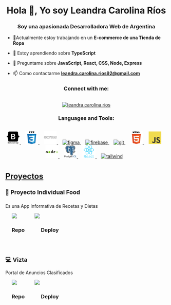 <h1 align="center">Hola 👋, Yo soy Leandra Carolina Ríos</h1>
<h3 align="center">Soy una apasionada Desarrolladora Web de Argentina</h3>

- 🔭Actualmente estoy trabajando en un **E-commerce de una Tienda de Ropa**

- 🌱 Estoy aprendiendo sobre **TypeScript**

- 💬 Preguntame sobre **JavaScript, React, CSS, Node, Express**

- 📫 Como contactarme **leandra.carolina.rios92@gmail.com**

<h3 align="center">Connect with me:</h3>
<p align="center" style="padding-top: 1em">
<a href="https://www.linkedin.com/in/leandra-carolina-rios-431965151/" target="blank"><img align="center" src="https://raw.githubusercontent.com/rahuldkjain/github-profile-readme-generator/master/src/images/icons/Social/linked-in-alt.svg" alt="leandra carolina rios" height="30" width="40" /></a>
</p>

<h3 align="center">Languages and Tools:</h3>
<p align="center" style="padding-top: 1em"> <a href="https://getbootstrap.com" target="_blank" rel="noreferrer" style="padding-right: 1em"> <img src="https://raw.githubusercontent.com/devicons/devicon/master/icons/bootstrap/bootstrap-plain-wordmark.svg" alt="bootstrap" width="40" height="40"/> </a> <a href="https://www.w3schools.com/css/" target="_blank" rel="noreferrer" style="padding-right: 1em"> <img src="https://raw.githubusercontent.com/devicons/devicon/master/icons/css3/css3-original-wordmark.svg" alt="css3" width="40" height="40"/> </a> <a href="https://expressjs.com" target="_blank" rel="noreferrer" style="padding-right: 1em"> <img src="https://raw.githubusercontent.com/devicons/devicon/master/icons/express/express-original-wordmark.svg" alt="express" width="40" height="40"/> </a> <a href="https://www.figma.com/" target="_blank" rel="noreferrer" style="padding-right: 1em"> <img src="https://www.vectorlogo.zone/logos/figma/figma-icon.svg" alt="figma" width="40" height="40"/> </a> <a href="https://firebase.google.com/" target="_blank" rel="noreferrer" style="padding-right: 1em"> <img src="https://www.vectorlogo.zone/logos/firebase/firebase-icon.svg" alt="firebase" width="40" height="40"/> </a> <a href="https://git-scm.com/" target="_blank" rel="noreferrer" style="padding-right: 1em"> <img src="https://www.vectorlogo.zone/logos/git-scm/git-scm-icon.svg" alt="git" width="40" height="40"/> </a> <a href="https://www.w3.org/html/" target="_blank" rel="noreferrer" style="padding-right: 1em"> <img src="https://raw.githubusercontent.com/devicons/devicon/master/icons/html5/html5-original-wordmark.svg" alt="html5" width="40" height="40"/> </a> <a href="https://developer.mozilla.org/en-US/docs/Web/JavaScript" target="_blank" rel="noreferrer" style="padding-right: 1em"> <img src="https://raw.githubusercontent.com/devicons/devicon/master/icons/javascript/javascript-original.svg" alt="javascript" width="40" height="40"/> </a> <a href="https://nodejs.org" target="_blank" rel="noreferrer" style="padding-right: 1em"> <img src="https://raw.githubusercontent.com/devicons/devicon/master/icons/nodejs/nodejs-original-wordmark.svg" alt="nodejs" width="40" height="40"/> </a> <a href="https://www.postgresql.org" target="_blank" rel="noreferrer" style="padding-right: 1em"> <img src="https://raw.githubusercontent.com/devicons/devicon/master/icons/postgresql/postgresql-original-wordmark.svg" alt="postgresql" width="40" height="40"/> </a> <a href="https://reactjs.org/" target="_blank" rel="noreferrer" style="padding-right: 1em"> <img src="https://raw.githubusercontent.com/devicons/devicon/master/icons/react/react-original-wordmark.svg" alt="react" width="40" height="40"/> </a> <a href="https://tailwindcss.com/" target="_blank" rel="noreferrer" style="padding-right: 1em"> <img src="https://www.vectorlogo.zone/logos/tailwindcss/tailwindcss-icon.svg" alt="tailwind" width="40" height="40"/> </a> </p>

#

<h3 style="font-size: x-large; text-decoration-line: underline;">Proyectos</h3>

<div style="padding-bottom: 2em">
<h4 style=" font-size: large"><b>🍳 Proyecto Individual Food</b></h4>
<p>Es una App informativa de Recetas y Dietas</p>
<span>&nbsp;&nbsp;&nbsp;&nbsp;</span> 
<a href="https://github.com/CarolinaRios92/PI-Food-main"><img  width='50' src='https://assets.ifttt.com/images/channels/2107379463/icons/monochrome_large.png'/></a> <span>&nbsp;&nbsp;&nbsp;&nbsp;&nbsp;&nbsp;&nbsp;&nbsp;&nbsp;&nbsp;&nbsp;&nbsp;</span>  
 <a href="https://pi-food-front-production-9997.up.railway.app/"><img  width='50' src='https://www.drupal.org/files/project-images/icon-deploy.png'/></a>

 <h3><span>&nbsp;&nbsp;&nbsp;&nbsp;&nbsp;</span>Repo<span>&nbsp;&nbsp;&nbsp;&nbsp;&nbsp;&nbsp;&nbsp;&nbsp;&nbsp;&nbsp;&nbsp;&nbsp;&nbsp;</span>Deploy</h3>
 </div>

 <div>
<h2 style="font-size: large"><b>💻 Vizta</b></h2>
<p>Portal de Anuncios Clasificados</p>
   <span>&nbsp;&nbsp;&nbsp;&nbsp;</span> 
 <a href="https://github.com/storevizta/vizta"><img  width='50' src='https://assets.ifttt.com/images/channels/2107379463/icons/monochrome_large.png'/></a> <span>&nbsp;&nbsp;&nbsp;&nbsp;&nbsp;&nbsp;&nbsp;&nbsp;&nbsp;&nbsp;&nbsp;&nbsp;</span>  <a href="https://viztastore.onrender.com/"><img  width='50' src='https://www.drupal.org/files/project-images/icon-deploy.png'/></a>
 <h3><span>&nbsp;&nbsp;&nbsp;&nbsp;&nbsp;</span>Repo<span>&nbsp;&nbsp;&nbsp;&nbsp;&nbsp;&nbsp;&nbsp;&nbsp;&nbsp;&nbsp;&nbsp;&nbsp;&nbsp;</span>Deploy</h3>
</div>
 <div>
